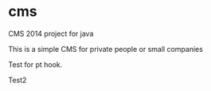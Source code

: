 cms
===

CMS 2014 project for java

This is a simple CMS for private people or small companies

Test for pt hook.

 Test2
